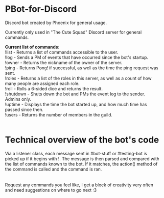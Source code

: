 # PBot-for-Discord
Discord bot created by Phoenix for general usage.

Currently only used in "The Cute Squad" Discord server for general commands.

**Current list of commands:**<br />
!list - Returns a list of commands accessible to the user.<br />
!log - Sends a PM of events that have occurred since the bot's startup.<br />
!owner - Returns the nickname of the owner of the server.<br />
!ping - Returns Pong! if successful, as well as the time the ping request was sent.<br />
!roles - Returns a list of the roles in this server, as well as a count of how many people are assigned each role.<br />
!roll - Rolls a 6-sided dice and returns the result.<br />
!shutdown - Shuts down the bot and PMs the event log to the sender. Admins only.<br />
!uptime - Displays the time the bot started up, and how much time has passed since then.<br />
!users - Returns the number of members in the guild.
<br />
<br />
# **Technical overview of the bot's code**

Via a listener class, each message sent in #bot-stuff or #testing-bot is picked up if it begins with !. The message is then parsed and compared with the list of commands known to the bot. If it matches, the action() method of the command is called and the command is ran. 
<br />
<br />
<br />
Request any commands you feel like, I get a block of creativity very often and need suggestions on where to go next :3
